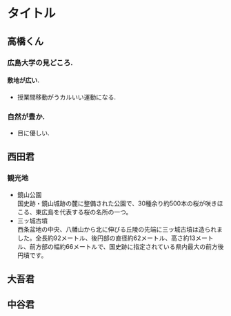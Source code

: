 
# タイトル

## 高橋くん
### 広島大学の見どころ.
#### 敷地が広い.
- 授業間移動がうカルいい運動になる.
### 自然が豊か.
- 目に優しい.

## 西田君
### 観光地
- 鏡山公園  
国史跡・鏡山城跡の麓に整備された公園で、30種余り約500本の桜が咲きほこる、東広島を代表する桜の名所の一つ。
- 三ッ城古墳  
西条盆地の中央、八幡山から北に伸びる丘陵の先端に三ッ城古墳は造られました。全長約92メートル、後円部の直径約62メートル、高さ約13メートル、前方部の幅約66メートルで、国史跡に指定されている県内最大の前方後円墳です。

## 大吾君

## 中谷君


